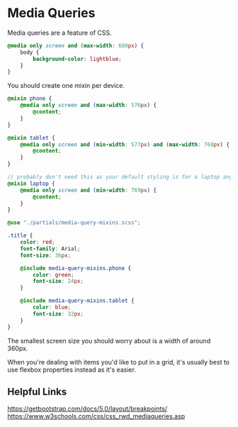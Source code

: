 # Media Queries
Media queries are a feature of CSS.

```CSS
@media only screen and (max-width: 600px) {
    body {
        background-color: lightblue;
    }
}
```

You should create one mixin per device.

```SCSS
@mixin phone {
    @media only screen and (max-width: 576px) {
        @content;
    }
}

@mixin tablet {
    @media only screen and (min-width: 577px) and (max-width: 768px) {
        @content;
    }
}

// probably don't need this as your default styling is for a laptop anyway
@mixin laptop {
    @media only screen and (min-width: 769px) {
        @content;
    }
}
```

```SCSS
@use "./partials/media-query-mixins.scss";

.title {
    color: red;
    font-family: Arial;
    font-size: 36px;

    @include media-query-mixins.phone {
        color: green;
        font-size: 24px;
    }

    @include media-query-mixins.tablet {
        color: blue;
        font-size: 32px;
    }
}
```

The smallest screen size you should worry about is a width of around 360px.

When you're dealing with items you'd like to put in a grid, it's usually best to use flexbox properties instead as it's easier.

## Helpful Links
https://getbootstrap.com/docs/5.0/layout/breakpoints/
https://www.w3schools.com/css/css_rwd_mediaqueries.asp